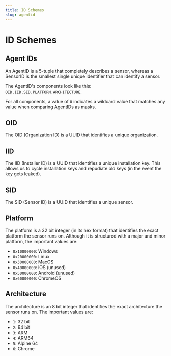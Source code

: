 ```yaml
---
title: ID Schemes
slug: agentid
---
```


# ID Schemes

## Agent IDs

An AgentID is a 5-tuple that completely describes a sensor, whereas a SensorID is the smallest single unique identifier
that can identify a sensor.

The AgentID's components look like this: `OID.IID.SID.PLATFORM.ARCHITECTURE`.

For all components, a value of `0` indicates a wildcard value that matches any value when comparing AgentIDs as masks.

## OID
The OID (Organization ID) is a UUID that identifies a unique organization.

## IID
The IID (Installer ID) is a UUID that identifies a unique installation key. This allows us to cycle installation keys and
repudiate old keys (in the event the key gets leaked).

## SID
The SID (Sensor ID) is a UUID that identifies a unique sensor.

## Platform
The platform is a 32 bit integer (in its hex format) that identifies the exact platform the sensor runs on. Although it is
structured with a major and minor platform, the important values are:

* `0x10000000`: Windows
* `0x20000000`: Linux
* `0x30000000`: MacOS
* `0x40000000`: iOS (unused)
* `0x50000000`: Android (unused)
* `0x60000000`: ChromeOS

## Architecture
The architecture is an 8 bit integer that identifies the exact architecture the sensor runs on. The important values are:

* `1`: 32 bit
* `2`: 64 bit
* `3`: ARM
* `4`: ARM64
* `5`: Alpine 64
* `6`: Chrome
